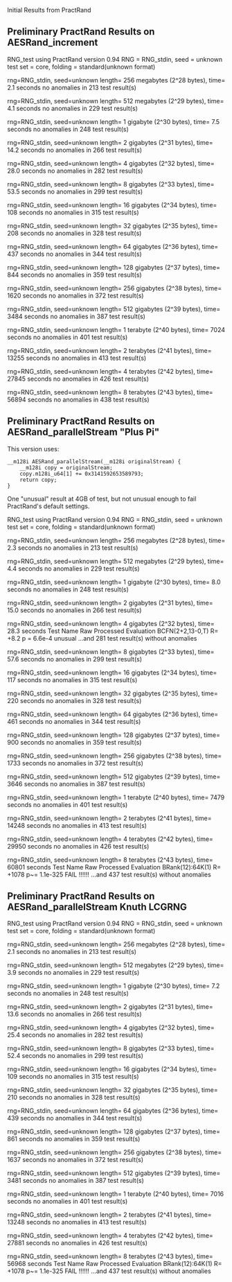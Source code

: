 Initial Results from PractRand

Preliminary PractRand Results on AESRand_increment
------------

RNG_test using PractRand version 0.94
RNG = RNG_stdin, seed = unknown
test set = core, folding = standard(unknown format)

rng=RNG_stdin, seed=unknown
length= 256 megabytes (2^28 bytes), time= 2.1 seconds
  no anomalies in 213 test result(s)

rng=RNG_stdin, seed=unknown
length= 512 megabytes (2^29 bytes), time= 4.1 seconds
  no anomalies in 229 test result(s)

rng=RNG_stdin, seed=unknown
length= 1 gigabyte (2^30 bytes), time= 7.5 seconds
  no anomalies in 248 test result(s)

rng=RNG_stdin, seed=unknown
length= 2 gigabytes (2^31 bytes), time= 14.2 seconds
  no anomalies in 266 test result(s)

rng=RNG_stdin, seed=unknown
length= 4 gigabytes (2^32 bytes), time= 28.0 seconds
  no anomalies in 282 test result(s)

rng=RNG_stdin, seed=unknown
length= 8 gigabytes (2^33 bytes), time= 53.5 seconds
  no anomalies in 299 test result(s)

rng=RNG_stdin, seed=unknown
length= 16 gigabytes (2^34 bytes), time= 108 seconds
  no anomalies in 315 test result(s)

rng=RNG_stdin, seed=unknown
length= 32 gigabytes (2^35 bytes), time= 208 seconds
  no anomalies in 328 test result(s)

rng=RNG_stdin, seed=unknown
length= 64 gigabytes (2^36 bytes), time= 437 seconds
  no anomalies in 344 test result(s)

rng=RNG_stdin, seed=unknown
length= 128 gigabytes (2^37 bytes), time= 844 seconds
  no anomalies in 359 test result(s)

rng=RNG_stdin, seed=unknown
length= 256 gigabytes (2^38 bytes), time= 1620 seconds
  no anomalies in 372 test result(s)

rng=RNG_stdin, seed=unknown
length= 512 gigabytes (2^39 bytes), time= 3484 seconds
  no anomalies in 387 test result(s)

rng=RNG_stdin, seed=unknown
length= 1 terabyte (2^40 bytes), time= 7024 seconds
  no anomalies in 401 test result(s)

rng=RNG_stdin, seed=unknown
length= 2 terabytes (2^41 bytes), time= 13255 seconds
  no anomalies in 413 test result(s)

rng=RNG_stdin, seed=unknown
length= 4 terabytes (2^42 bytes), time= 27845 seconds
  no anomalies in 426 test result(s)

rng=RNG_stdin, seed=unknown
length= 8 terabytes (2^43 bytes), time= 56894 seconds
  no anomalies in 438 test result(s)

Preliminary PractRand Results on AESRand_parallelStream "Plus Pi"
-------------------------------------------------------

This version uses:

    __m128i AESRand_parallelStream(__m128i originalStream) {
        __m128i copy = originalStream;
        copy.m128i_u64[1] += 0x3141592653589793; 
        return copy;
    }

One "unusual" result at 4GB of test, but not unusual enough
to fail PractRand's default settings. 

RNG_test using PractRand version 0.94
RNG = RNG_stdin, seed = unknown
test set = core, folding = standard(unknown format)

rng=RNG_stdin, seed=unknown
length= 256 megabytes (2^28 bytes), time= 2.3 seconds
  no anomalies in 213 test result(s)

rng=RNG_stdin, seed=unknown
length= 512 megabytes (2^29 bytes), time= 4.4 seconds
  no anomalies in 229 test result(s)

rng=RNG_stdin, seed=unknown
length= 1 gigabyte (2^30 bytes), time= 8.0 seconds
  no anomalies in 248 test result(s)

rng=RNG_stdin, seed=unknown
length= 2 gigabytes (2^31 bytes), time= 15.0 seconds
  no anomalies in 266 test result(s)

rng=RNG_stdin, seed=unknown
length= 4 gigabytes (2^32 bytes), time= 28.3 seconds
  Test Name                         Raw       Processed     Evaluation
  BCFN(2+2,13-0,T)                  R=  +8.2  p =  6.6e-4   unusual
  ...and 281 test result(s) without anomalies

rng=RNG_stdin, seed=unknown
length= 8 gigabytes (2^33 bytes), time= 57.6 seconds
  no anomalies in 299 test result(s)

rng=RNG_stdin, seed=unknown
length= 16 gigabytes (2^34 bytes), time= 117 seconds
  no anomalies in 315 test result(s)

rng=RNG_stdin, seed=unknown
length= 32 gigabytes (2^35 bytes), time= 220 seconds
  no anomalies in 328 test result(s)

rng=RNG_stdin, seed=unknown
length= 64 gigabytes (2^36 bytes), time= 461 seconds
  no anomalies in 344 test result(s)

rng=RNG_stdin, seed=unknown
length= 128 gigabytes (2^37 bytes), time= 900 seconds
  no anomalies in 359 test result(s)

rng=RNG_stdin, seed=unknown
length= 256 gigabytes (2^38 bytes), time= 1733 seconds
  no anomalies in 372 test result(s)

rng=RNG_stdin, seed=unknown
length= 512 gigabytes (2^39 bytes), time= 3646 seconds
  no anomalies in 387 test result(s)

rng=RNG_stdin, seed=unknown
length= 1 terabyte (2^40 bytes), time= 7479 seconds
  no anomalies in 401 test result(s)

rng=RNG_stdin, seed=unknown
length= 2 terabytes (2^41 bytes), time= 14248 seconds
  no anomalies in 413 test result(s)

rng=RNG_stdin, seed=unknown
length= 4 terabytes (2^42 bytes), time= 29950 seconds
  no anomalies in 426 test result(s)

rng=RNG_stdin, seed=unknown
length= 8 terabytes (2^43 bytes), time= 60801 seconds
  Test Name                         Raw       Processed     Evaluation
  BRank(12):64K(1)                  R= +1078  p~=  1.1e-325   FAIL !!!!!!
  ...and 437 test result(s) without anomalies
 
Preliminary PractRand Results on AESRand_parallelStream Knuth LCGRNG
----------------

 RNG_test using PractRand version 0.94
RNG = RNG_stdin, seed = unknown
test set = core, folding = standard(unknown format)

rng=RNG_stdin, seed=unknown
length= 256 megabytes (2^28 bytes), time= 2.1 seconds
  no anomalies in 213 test result(s)

rng=RNG_stdin, seed=unknown
length= 512 megabytes (2^29 bytes), time= 3.9 seconds
  no anomalies in 229 test result(s)

rng=RNG_stdin, seed=unknown
length= 1 gigabyte (2^30 bytes), time= 7.2 seconds
  no anomalies in 248 test result(s)

rng=RNG_stdin, seed=unknown
length= 2 gigabytes (2^31 bytes), time= 13.6 seconds
  no anomalies in 266 test result(s)

rng=RNG_stdin, seed=unknown
length= 4 gigabytes (2^32 bytes), time= 25.4 seconds
  no anomalies in 282 test result(s)

rng=RNG_stdin, seed=unknown
length= 8 gigabytes (2^33 bytes), time= 52.4 seconds
  no anomalies in 299 test result(s)

rng=RNG_stdin, seed=unknown
length= 16 gigabytes (2^34 bytes), time= 109 seconds
  no anomalies in 315 test result(s)

rng=RNG_stdin, seed=unknown
length= 32 gigabytes (2^35 bytes), time= 210 seconds
  no anomalies in 328 test result(s)

rng=RNG_stdin, seed=unknown
length= 64 gigabytes (2^36 bytes), time= 439 seconds
  no anomalies in 344 test result(s)

rng=RNG_stdin, seed=unknown
length= 128 gigabytes (2^37 bytes), time= 861 seconds
  no anomalies in 359 test result(s)

rng=RNG_stdin, seed=unknown
length= 256 gigabytes (2^38 bytes), time= 1637 seconds
  no anomalies in 372 test result(s)

rng=RNG_stdin, seed=unknown
length= 512 gigabytes (2^39 bytes), time= 3481 seconds
  no anomalies in 387 test result(s)

rng=RNG_stdin, seed=unknown
length= 1 terabyte (2^40 bytes), time= 7016 seconds
  no anomalies in 401 test result(s)

rng=RNG_stdin, seed=unknown
length= 2 terabytes (2^41 bytes), time= 13248 seconds
  no anomalies in 413 test result(s)

rng=RNG_stdin, seed=unknown
length= 4 terabytes (2^42 bytes), time= 27881 seconds
  no anomalies in 426 test result(s)

rng=RNG_stdin, seed=unknown
length= 8 terabytes (2^43 bytes), time= 56968 seconds
  Test Name                         Raw       Processed     Evaluation
  BRank(12):64K(1)                  R= +1078  p~=  1.1e-325   FAIL !!!!!!
  ...and 437 test result(s) without anomalies
